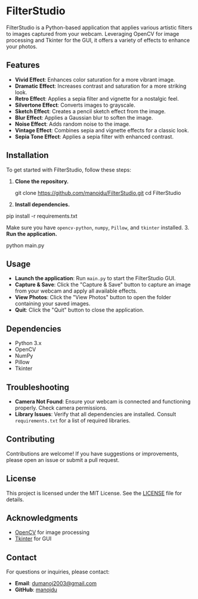 # FilterStudio

FilterStudio is a Python-based application that applies various artistic filters to images captured from your webcam. Leveraging OpenCV for image processing and Tkinter for the GUI, it offers a variety of effects to enhance your photos.

## Features

- **Vivid Effect**: Enhances color saturation for a more vibrant image.
- **Dramatic Effect**: Increases contrast and saturation for a more striking look.
- **Retro Effect**: Applies a sepia filter and vignette for a nostalgic feel.
- **Silvertone Effect**: Converts images to grayscale.
- **Sketch Effect**: Creates a pencil sketch effect from the image.
- **Blur Effect**: Applies a Gaussian blur to soften the image.
- **Noise Effect**: Adds random noise to the image.
- **Vintage Effect**: Combines sepia and vignette effects for a classic look.
- **Sepia Tone Effect**: Applies a sepia filter with enhanced contrast.

## Installation

To get started with FilterStudio, follow these steps:

1. **Clone the repository.**

   git clone https://github.com/manojdu/FilterStudio.git
   cd FilterStudio

2. **Install dependencies.**

  pip install -r requirements.txt

   Make sure you have `opencv-python`, `numpy`, `Pillow`, and `tkinter` installed.
3. **Run the application.**

  python main.py

## Usage

- **Launch the application**: Run `main.py` to start the FilterStudio GUI.
- **Capture & Save**: Click the "Capture & Save" button to capture an image from your webcam and apply all available effects.
- **View Photos**: Click the "View Photos" button to open the folder containing your saved images.
- **Quit**: Click the "Quit" button to close the application.

## Dependencies

- Python 3.x
- OpenCV
- NumPy
- Pillow
- Tkinter

## Troubleshooting

- **Camera Not Found**: Ensure your webcam is connected and functioning properly. Check camera permissions.
- **Library Issues**: Verify that all dependencies are installed. Consult `requirements.txt` for a list of required libraries.

## Contributing

Contributions are welcome! If you have suggestions or improvements, please open an issue or submit a pull request.

## License

This project is licensed under the MIT License. See the [LICENSE](LICENSE) file for details.

## Acknowledgments

- [OpenCV](https://opencv.org/) for image processing
- [Tkinter](https://wiki.python.org/moin/TkInter) for GUI

## Contact

For questions or inquiries, please contact:

- **Email**: dumanoj2003@gmail.com
- **GitHub**: [manojdu](https://github.com/manojdu)
